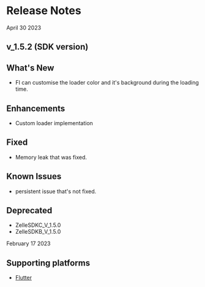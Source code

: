 # Release Notes

April 30 2023

## v_1.5.2 (SDK version)

## What's New

- FI can customise the loader color and it's background during the loading time.

## Enhancements

- Custom loader implementation

## Fixed

- Memory leak that was fixed.

## Known Issues

- persistent issue that's not fixed.

## Deprecated

- ZelleSDKC_V_1.5.0
- ZelleSDKB_V_1.5.0


February 17 2023

## Supporting platforms

- [Flutter](?path=docs/getting-started.md)

